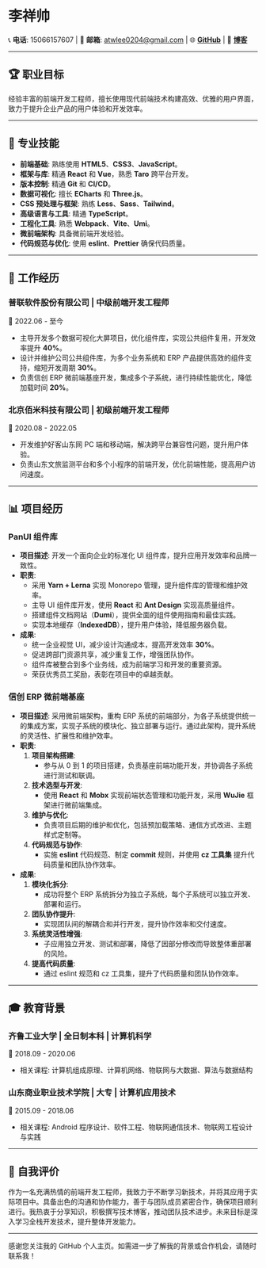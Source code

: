 # 李祥帅

📞 **电话**: 15066157607 | 📧 **邮箱**: atwlee0204@gmail.com | 🌐 [**GitHub**](https://github.com/Atw-Lee) | 📝 [**博客**](https://blog.csdn.net/BWater_monster)

---

## 🏆 职业目标

经验丰富的前端开发工程师，擅长使用现代前端技术构建高效、优雅的用户界面，致力于提升企业产品的用户体验和开发效率。

---

## 💼 专业技能

- **前端基础**: 熟练使用 **HTML5**、**CSS3**、**JavaScript**。
- **框架与库**: 精通 **React** 和 **Vue**，熟悉 **Taro** 跨平台开发。
- **版本控制**: 精通 **Git** 和 **CI/CD**。
- **数据可视化**: 擅长 **ECharts** 和 **Three.js**。
- **CSS 预处理与框架**: 熟练 **Less**、**Sass**、**Tailwind**。
- **高级语言与工具**: 精通 **TypeScript**。
- **工程化工具**: 熟悉 **Webpack**、**Vite**、**Umi**。
- **微前端架构**: 具备微前端开发经验。
- **代码规范与优化**: 使用 **eslint**、**Prettier** 确保代码质量。

---

## 📂 工作经历

### **普联软件股份有限公司** | 中级前端开发工程师  
📅 2022.06 - 至今

- 主导开发多个数据可视化大屏项目，优化组件库，实现公共组件复用，开发效率提升 **40%**。
- 设计并维护公司公共组件库，为多个业务系统和 ERP 产品提供高效的组件支持，缩短开发周期 **30%**。
- 负责信创 ERP 微前端基座开发，集成多个子系统，进行持续性能优化，降低加载时间 **20%**。

### **北京佰米科技有限公司** | 初级前端开发工程师  
📅 2020.08 - 2022.05

- 开发维护好客山东网 PC 端和移动端，解决跨平台兼容性问题，提升用户体验。
- 负责山东文旅监测平台和多个小程序的前端开发，优化前端性能，提高用户访问速度。

---

## 📊 项目经历

### **PanUI 组件库**

- **项目描述**: 开发一个面向企业的标准化 UI 组件库，提升应用开发效率和品牌一致性。
- **职责**:
  - 采用 **Yarn + Lerna** 实现 Monorepo 管理，提升组件库的管理和维护效率。
  - 主导 UI 组件库开发，使用 **React** 和 **Ant Design** 实现高质量组件。
  - 搭建组件文档网站（**Dumi**），提供全面的组件使用指南和最佳实践。
  - 实现本地缓存（**IndexedDB**），提升用户体验，降低服务器负载。
- **成果**:
  - 统一企业视觉 UI，减少设计沟通成本，提高开发效率 **30%**。
  - 促进跨部门资源共享，减少重复工作，增强团队协作。
  - 组件库被整合到多个业务线，成为前端学习和开发的重要资源。
  - 荣获优秀员工奖励，表彰在项目中的卓越贡献。

### **信创 ERP 微前端基座**

- **项目描述**: 采用微前端架构，重构 ERP 系统的前端部分，为各子系统提供统一的集成方案，实现子系统的模块化、独立部署与运行。通过此架构，提升系统的灵活性、扩展性和维护效率。
- **职责**:
  1. **项目架构搭建**:
     - 参与从 0 到 1 的项目搭建，负责基座前端功能开发，并协调各子系统进行测试和联调。
  2. **技术选型与开发**:
     - 使用 **React** 和 **Mobx** 实现前端状态管理和功能开发，采用 **WuJie** 框架进行微前端集成。
  3. **维护与优化**:
     - 负责项目后期的维护和优化，包括预加载策略、通信方式改进、主题样式定制等。
  4. **代码规范与协作**:
     - 实施 **eslint** 代码规范、制定 **commit** 规则，并使用 **cz 工具集** 提升代码质量和团队协作效率。
- **成果**:
  1. **模块化拆分**:
     - 成功将整个 ERP 系统拆分为独立子系统，每个子系统可以独立开发、部署和运行。
  2. **团队协作提升**:
     - 实现团队间的解耦合和并行开发，提升协作效率和交付速度。
  3. **系统灵活性增强**:
     - 子应用独立开发、测试和部署，降低了因部分修改而导致整体重部署的风险。
  4. **提高代码质量**:
     - 通过 eslint 规范和 cz 工具集，提升了代码质量和团队协作效率。
 
---

## 🎓 教育背景

### **齐鲁工业大学** | 全日制本科 | 计算机科学  
📅 2018.09 - 2020.06

- 相关课程: 计算机组成原理、计算机网络、物联网与大数据、算法与数据结构

### **山东商业职业技术学院** | 大专 | 计算机应用技术  
📅 2015.09 - 2018.06

- 相关课程: Android 程序设计、软件工程、物联网通信技术、物联网工程设计与实践

---

## 📝 自我评价

作为一名充满热情的前端开发工程师，我致力于不断学习新技术，并将其应用于实际项目中。具备出色的沟通和协作能力，善于与团队成员紧密合作，确保项目顺利进行。我热衷于分享知识，积极撰写技术博客，推动团队技术进步。未来目标是深入学习全栈开发技术，提升整体开发能力。

---

感谢您关注我的 GitHub 个人主页。如需进一步了解我的背景或合作机会，请随时联系我！
